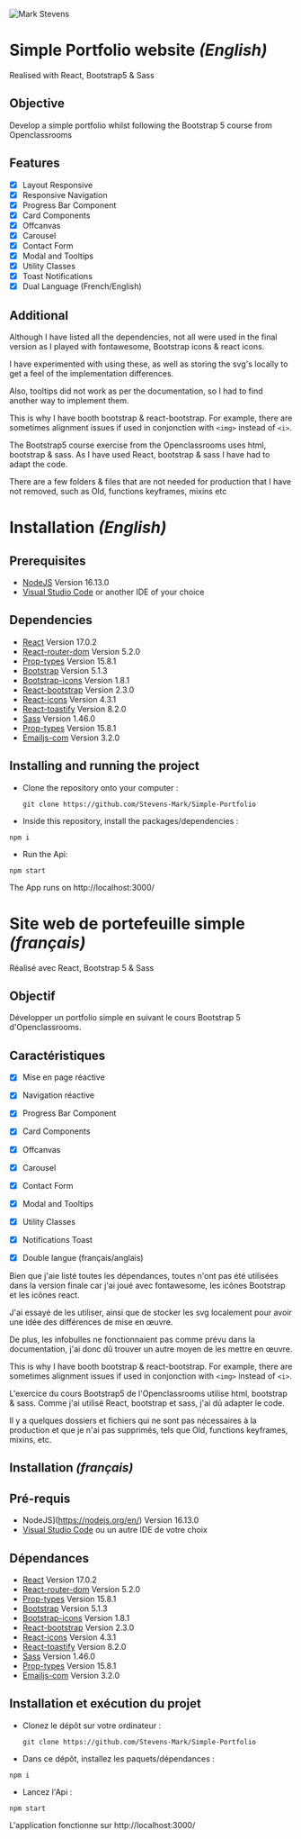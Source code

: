 ![Mark Stevens](/src/screenshot/screenshot.png)


# Simple Portfolio website *(English)*

Realised with React, Bootstrap5 & Sass 

## Objective
Develop a simple portfolio whilst following the Bootstrap 5 course from Openclassrooms

## Features
- [x] Layout Responsive
- [x] Responsive Navigation
- [x] Progress Bar Component
- [x] Card Components
- [x] Offcanvas
- [x] Carousel
- [x] Contact Form
- [x] Modal and Tooltips
- [x] Utility Classes
- [x] Toast Notifications
- [x] Dual Language (French/English)

## Additional
Although I have listed all the dependencies, not all were used in the final version as I played with fontawesome, Bootstrap icons & react icons. 

I have experimented with using these, as well as storing the svg's locally to get a feel of the implementation differences. 

Also, tooltips did not work as per the documentation, so I had to find another way to implement them. 

This is why I have booth bootstrap & react-bootstrap. 
For example, there are sometimes alignment issues if used in conjonction with `<img>` instead of `<i>`. 

The Bootstrap5 course exercise from the Openclassrooms uses html, bootstrap & sass. 
As I have used React, bootstrap & sass I have had to adapt the code. 

There are a few folders & files that are not needed for production that I have not removed, such as Old, functions keyframes, mixins etc


# Installation *(English)*

## Prerequisites

- [NodeJS](https://nodejs.org/en/)  Version 16.13.0 
- [Visual Studio Code](https://code.visualstudio.com/) or another IDE of your choice

## Dependencies

- [React](https://reactjs.org/) Version 17.0.2
- [React-router-dom](https://v5.reactrouter.com/web/guides/quick-start) Version 5.2.0
- [Prop-types](https://www.npmjs.com/package/prop-types) Version 15.8.1
- [Bootstrap](https://getbootstrap.com/) Version 5.1.3
- [Bootstrap-icons](https://icons.getbootstrap.com/) Version 1.8.1
- [React-bootstrap](https://react-bootstrap.github.io/) Version 2.3.0
- [React-icons](https://react-icons.github.io/react-icons/) Version 4.3.1
- [React-toastify](https://www.npmjs.com/package/react-toastify) Version 8.2.0
- [Sass](https://sass-lang.com/) Version 1.46.0
- [Prop-types](https://www.npmjs.com/package/prop-types) Version 15.8.1
- [Emailjs-com](https://www.npmjs.com/package/emailjs-com) Version 3.2.0

## Installing and running the project

- Clone the repository onto your computer :

  `git clone https://github.com/Stevens-Mark/Simple-Portfolio`

- Inside this repository, install the packages/dependencies :

 `npm i`

- Run the Api:

 `npm start`

The App runs on http://localhost:3000/


# Site web de portefeuille simple *(français)*

Réalisé avec React, Bootstrap 5 & Sass

## Objectif
Développer un portfolio simple en suivant le cours Bootstrap 5 d'Openclassrooms.

## Caractéristiques

- [x] Mise en page réactive
- [x] Navigation réactive
- [x] Progress Bar Component
- [x] Card Components
- [x] Offcanvas
- [x] Carousel
- [x] Contact Form
- [x] Modal and Tooltips
- [x] Utility Classes
- [x] Notifications Toast
- [x] Double langue (français/anglais)


Bien que j'aie listé toutes les dépendances, toutes n'ont pas été utilisées dans la version finale car j'ai joué avec fontawesome, les icônes Bootstrap et les icônes react.

J'ai essayé de les utiliser, ainsi que de stocker les svg localement pour avoir une idée des différences de mise en œuvre.

De plus, les infobulles ne fonctionnaient pas comme prévu dans la documentation, j'ai donc dû trouver un autre moyen de les mettre en œuvre.

This is why I have booth bootstrap & react-bootstrap. 
For example, there are sometimes alignment issues if used in conjonction with `<img>` instead of `<i>`.

L'exercice du cours Bootstrap5 de l'Openclassrooms utilise html, bootstrap & sass. 
Comme j'ai utilisé React, bootstrap et sass, j'ai dû adapter le code.

Il y a quelques dossiers et fichiers qui ne sont pas nécessaires à la production et que je n'ai pas supprimés, tels que Old, functions keyframes, mixins, etc.

## Installation *(français)*

## Pré-requis

- NodeJS](https://nodejs.org/en/) Version 16.13.0 
- [Visual Studio Code](https://code.visualstudio.com/) ou un autre IDE de votre choix

## Dépendances

- [React](https://reactjs.org/) Version 17.0.2
- [React-router-dom](https://v5.reactrouter.com/web/guides/quick-start) Version 5.2.0
- [Prop-types](https://www.npmjs.com/package/prop-types) Version 15.8.1
- [Bootstrap](https://getbootstrap.com/) Version 5.1.3
- [Bootstrap-icons](https://icons.getbootstrap.com/) Version 1.8.1
- [React-bootstrap](https://react-bootstrap.github.io/) Version 2.3.0
- [React-icons](https://react-icons.github.io/react-icons/) Version 4.3.1
- [React-toastify](https://www.npmjs.com/package/react-toastify) Version 8.2.0
- [Sass](https://sass-lang.com/) Version 1.46.0
- [Prop-types](https://www.npmjs.com/package/prop-types) Version 15.8.1
- [Emailjs-com](https://www.npmjs.com/package/emailjs-com) Version 3.2.0

## Installation et exécution du projet

- Clonez le dépôt sur votre ordinateur :

  `git clone https://github.com/Stevens-Mark/Simple-Portfolio`

- Dans ce dépôt, installez les paquets/dépendances :

 `npm i`

- Lancez l'Api :

 `npm start`

L'application fonctionne sur http://localhost:3000/
